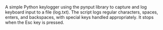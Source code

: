 A simple Python keylogger using the pynput library to capture and log keyboard input to a file (log.txt). The script logs regular characters, spaces, enters, and backspaces, with special keys handled appropriately. It stops when the Esc key is pressed.

